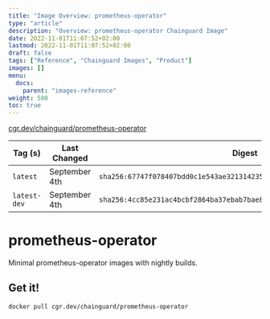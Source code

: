 ```yaml
---
title: "Image Overview: prometheus-operator"
type: "article"
description: "Overview: prometheus-operator Chainguard Image"
date: 2022-11-01T11:07:52+02:00
lastmod: 2022-11-01T11:07:52+02:00
draft: false
tags: ["Reference", "Chainguard Images", "Product"]
images: []
menu:
  docs:
    parent: "images-reference"
weight: 500
toc: true
---
```


[cgr.dev/chainguard/prometheus-operator](https://github.com/chainguard-images/images/tree/main/images/prometheus-operator)

| Tag (s)       | Last Changed  | Digest                                                                    |
|---------------|---------------|---------------------------------------------------------------------------|
|  `latest`     | September 4th | `sha256:67747f078407bdd0c1e543ae321314235b6175c6f5fddf9f7bbcd5749aabe556` |
|  `latest-dev` | September 4th | `sha256:4cc85e231ac4bcbf2864ba37ebab7bae8ecc1c40a7fd70ea732c1e5530feb5d5` |

# prometheus-operator

Minimal prometheus-operator images with nightly builds.

## Get it!

```shell
docker pull cgr.dev/chainguard/prometheus-operator
```
